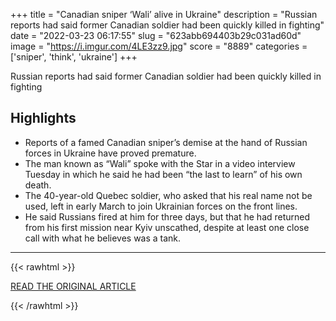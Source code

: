+++
title = "Canadian sniper ‘Wali’ alive in Ukraine"
description = "Russian reports had said former Canadian soldier had been quickly killed in fighting"
date = "2022-03-23 06:17:55"
slug = "623abb694403b29c031ad60d"
image = "https://i.imgur.com/4LE3zz9.jpg"
score = "8889"
categories = ['sniper', 'think', 'ukraine']
+++

Russian reports had said former Canadian soldier had been quickly killed in fighting

## Highlights

- Reports of a famed Canadian sniper’s demise at the hand of Russian forces in Ukraine have proved premature.
- The man known as “Wali” spoke with the Star in a video interview Tuesday in which he said he had been “the last to learn” of his own death.
- The 40-year-old Quebec soldier, who asked that his real name not be used, left in early March to join Ukrainian forces on the front lines.
- He said Russians fired at him for three days, but that he had returned from his first mission near Kyiv unscathed, despite at least one close call with what he believes was a tank.

---

{{< rawhtml >}}
  <p class="article-category">
    <a target="_blank" href="https://www.therecord.com/ts/news/canada/2022/03/22/canadian-sniper-wali-alive-in-ukraine-tells-quebecs-la-presse-he-was-last-to-learn-of-his-own-death.html">READ THE ORIGINAL ARTICLE</a>
  </p>
{{< /rawhtml >}}
